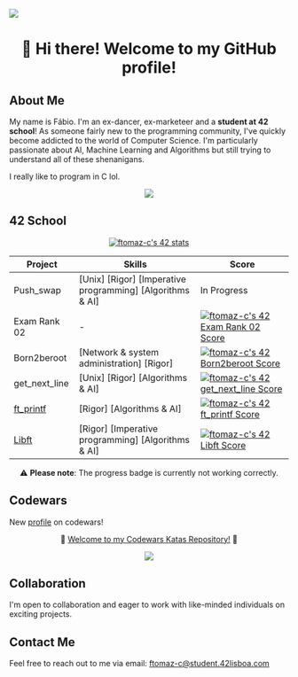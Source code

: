 
<p align="left">
  <a href="https://www.codewars.com/">
    <img src="https://www.codewars.com/users/ftomaz-c/badges/micro" />
  </a>
</p>

<div align="center">
  
# 👋 **Hi there! Welcome to my GitHub profile!**
</div>


## About Me
My name is Fábio. I'm an ex-dancer, ex-marketeer and a **student at 42 school**!
As someone fairly new to the programming community, I've quickly become addicted to the world of Computer Science.
I'm particularly passionate about AI, Machine Learning and Algorithms but still trying to understand all of these shenanigans.

I really like to program in C lol.

<p align="center">
  <a href="https://skillicons.dev">
    <img src="https://skillicons.dev/icons?i=c,html,css,linux,vscode,vim,github,docker" />
  </a>
</p>

## 42 School

<p align="center">
  <a href="https://github.com/JaeSeoKim/badge42"><img src="https://badge42.vercel.app/api/v2/cll8aluis004008jmi3fl103a/stats?cursusId=21&coalitionId=112" alt="ftomaz-c's 42 stats" /></a>
</p>

<div align="center">
  
|Project|Skills|Score|
|---|---|---|
|Push_swap|[Unix] [Rigor] [Imperative programming] [Algorithms & AI]| In Progress|
|Exam Rank 02|-|[![ftomaz-c's 42 Exam Rank 02 Score](https://badge42.vercel.app/api/v2/cll8aluis004008jmi3fl103a/project/3201301)](https://github.com/JaeSeoKim/badge42)|
|Born2beroot|[Network & system administration] [Rigor]|[![ftomaz-c's 42 Born2beroot Score](https://badge42.vercel.app/api/v2/cll8aluis004008jmi3fl103a/project/3177558)](https://github.com/JaeSeoKim/badge42)|
|get_next_line|[Unix] [Rigor] [Algorithms & AI]|[![ftomaz-c's 42 get_next_line Score](https://badge42.vercel.app/api/v2/cll8aluis004008jmi3fl103a/project/3104433)](https://github.com/JaeSeoKim/badge42)|
|[ft_printf](https://github.com/ftomaz-c/Printf.git)|[Rigor] [Algorithms & AI]|[![ftomaz-c's 42 ft_printf Score](https://badge42.vercel.app/api/v2/cll8aluis004008jmi3fl103a/project/3083805)](https://github.com/JaeSeoKim/badge42)|
|[Libft](https://github.com/ftomaz-c/Libft.git)|[Rigor] [Imperative programming] [Algorithms & AI]|[![ftomaz-c's 42 Libft Score](https://badge42.vercel.app/api/v2/cll8aluis004008jmi3fl103a/project/3060968)](https://github.com/JaeSeoKim/badge42)|
</div>

<div align="center">

⚠️ **Please note**: The progress badge is currently not working correctly. </div>


## Codewars
New [profile](https://www.codewars.com/users/ftomaz-c) on codewars!

<div align="center">
  
🚀 [Welcome to my Codewars Katas Repository!](https://github.com/ftomaz-c/Codewars.git) 🚀 </div>

<p align="center">
  <a href="https://www.codewars.com/">
    <img src="https://www.codewars.com/users/ftomaz-c/badges/large" />
  </a>
</p>

## Collaboration
I'm open to collaboration and eager to work with like-minded individuals on exciting projects.

## Contact Me
Feel free to reach out to me via email: [ftomaz-c@student.42lisboa.com](mailto:ftomaz-c@student.42lisboa.com)


